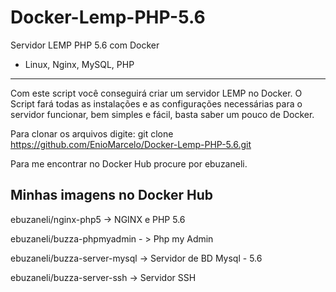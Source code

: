 # Docker-Lemp-PHP-5.6
Servidor LEMP PHP 5.6 com Docker
- Linux, Nginx, MySQL, PHP
------------------------------------------------------------------------------------------------------------------------------------------

Com este script você conseguirá criar um servidor LEMP no Docker.
O Script fará todas as instalações e as configurações necessárias para o servidor funcionar, bem simples e fácil, basta saber um pouco de Docker.

Para clonar os arquivos digite: git clone https://github.com/EnioMarcelo/Docker-Lemp-PHP-5.6.git

Para me encontrar no Docker Hub procure por ebuzaneli.


Minhas imagens no Docker Hub
------------------------------
ebuzaneli/nginx-php5 -> NGINX e PHP 5.6

ebuzaneli/buzza-phpmyadmin - > Php my Admin

ebuzaneli/buzza-server-mysql -> Servidor de BD Mysql - 5.6

ebuzaneli/buzza-server-ssh -> Servidor SSH
